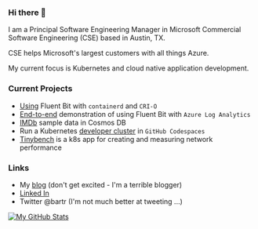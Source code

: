 ### Hi there 👋

I am a Principal Software Engineering Manager in Microsoft Commercial Software Engineering (CSE) based in Austin, TX.

CSE helps Microsoft's largest customers with all things Azure.

My current focus is Kubernetes and cloud native application development.

### Current Projects

- [Using](https://bartr.co/blog/fb-cri) Fluent Bit with `containerd` and `CRI-O`
- [End-to-end](https://bartr.co/blog/fbla) demonstration of using Fluent Bit with `Azure Log Analytics`
- [IMDb](https://bartr.co/blog/imdb) sample data in Cosmos DB
- Run a Kubernetes [developer cluster](https://bartr.co/akdc-kind) in `GitHub Codespaces`
- [Tinybench](https://bartr.co/tinybench) is a k8s app for creating and measuring network performance

### Links

- My [blog](https://bartr.co/blog) (don't get excited - I'm a terrible blogger)
- [Linked In](https://bartr.co/linkedin)
- Twitter @bartr (I'm not much better at tweeting ...)

[![My GitHub Stats](https://github-readme-stats.vercel.app/api?username=bartr)](https://github.com/bartr/bartr)

<!--
**bartr/bartr** is a ✨ _special_ ✨ repository because its `README.md` (this file) appears on your GitHub profile.

Here are some ideas to get you started:

- 🔭 I’m currently working on ...
- 🌱 I’m currently learning ...
- 👯 I’m looking to collaborate on ...
- 🤔 I’m looking for help with ...
- 💬 Ask me about ...
- 📫 How to reach me: ...
- 😄 Pronouns: ...
- ⚡ Fun fact: ...
-->
